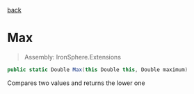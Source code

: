 ﻿

[back](/IronSphere.Extensions/types/DoubleExtension)

# Max

> Assembly: IronSphere.Extensions

```csharp
public static Double Max(this Double this, Double maximum)
```

Compares two values and returns the lower one

 